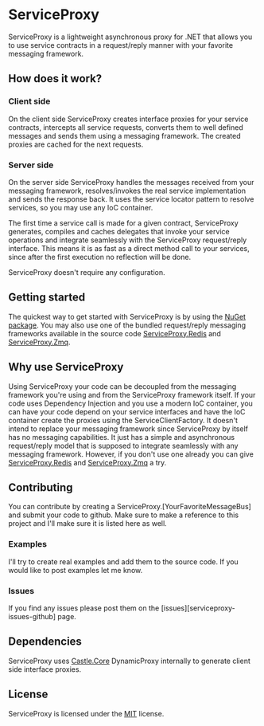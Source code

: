ServiceProxy
============

ServiceProxy is a lightweight asynchronous proxy for .NET that allows you to use service contracts in a request/reply manner with your favorite messaging framework.

## How does it work?

### Client side

On the client side ServiceProxy creates interface proxies for your service contracts, intercepts all service requests, converts them to well defined messages and sends them using a messaging framework. The created proxies are cached for the next requests.

### Server side

On the server side ServiceProxy handles the messages received from your messaging framework, resolves/invokes the real service implementation and sends the response back. It uses the service locator pattern to resolve services, so you may use any IoC container.

The first time a service call is made for a given contract, ServiceProxy generates, compiles and caches delegates that invoke your service operations and integrate seamlessly with the ServiceProxy request/reply interface. This means it is as fast as a direct method call to your services, since after the first execution no reflection will be done.

ServiceProxy doesn't require any configuration.

## Getting started

The quickest way to get started with ServiceProxy is by using the [NuGet package][serviceproxy-nuget]. You may also use one of the bundled request/reply messaging frameworks available in the source code [ServiceProxy.Redis][serviceproxy.redis-github] and [ServiceProxy.Zmq][serviceproxy.zmq-github].

## Why use ServiceProxy

Using ServiceProxy your code can be decoupled from the messaging framework you're using and from the ServiceProxy framework itself. If your code uses Dependency Injection and you use a modern IoC container, you can have your code depend on your service interfaces and have the IoC container create the proxies using the ServiceClientFactory. It doesn't intend to replace your messaging framework since ServiceProxy by itself has no messaging capabilities. It just has a simple and asynchronous request/reply model that is supposed to integrate seamlessly with any messaging framework. However, if you don't use one already you can give [ServiceProxy.Redis][serviceproxy.redis-github] and [ServiceProxy.Zmq][serviceproxy.zmq-github] a try.

## Contributing

You can contribute by creating a ServiceProxy.[YourFavoriteMessageBus] and submit your code to github. Make sure to make a reference to this project and I'll make sure it is listed here as well.

### Examples

I'll try to create real examples and add them to the source code. If you would like to post examples let me know.

### Issues

If you find any issues please post them on the [issues][serviceproxy-issues-github] page. 

## Dependencies

ServiceProxy uses [Castle.Core][castle.core-github] DynamicProxy internally to generate client side interface proxies.

## License

ServiceProxy is licensed under the [MIT][serviceproxy-license] license.

[serviceproxy-nuget]: http://packages.nuget.org/Packages/ServiceProxy
[serviceproxy.redis-github]: https://github.com/mfelicio/ServiceProxy/tree/master/source/ServiceProxy.Redis
[serviceproxy.zmq-github]: https://github.com/mfelicio/ServiceProxy/tree/master/source/ServiceProxy.Zmq
[castle.core-github]: https://github.com/castleproject/Core
[serviceproxy-license]: http://opensource.org/licenses/mit-license.php